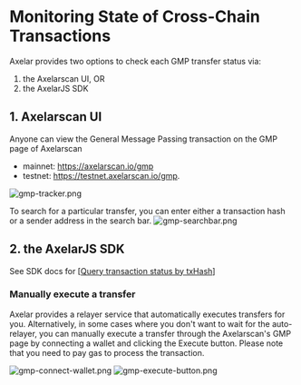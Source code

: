 # Monitoring State of Cross-Chain Transactions
Axelar provides two options to check each GMP transfer status via: 
1. the Axelarscan UI, OR 
2. the AxelarJS SDK

## 1. Axelarscan UI
Anyone can view the General Message Passing transaction on the GMP page of Axelarscan
- mainnet: https://axelarscan.io/gmp
- testnet: https://testnet.axelarscan.io/gmp.

![gmp-tracker.png](/images/gmp-tracker-2.png)

To search for a particular transfer, you can enter either a transaction hash or a sender address in the search bar. 
![gmp-searchbar.png](/images/gmp-searchbar.png)

## 2. the AxelarJS SDK

See SDK docs for [[Query transaction status by txHash](axelarjs-sdk/tx-status-query-recovery#query-transaction-status-by-txhash)]

### Manually execute a transfer
Axelar provides a relayer service that automatically executes transfers for you. Alternatively, in some cases where you don't want to wait for the auto-relayer, you can manually execute a transfer through the Axelarscan's GMP page by connecting a wallet and clicking the Execute button. Please note that you need to pay gas to process the transaction.

![gmp-connect-wallet.png](/images/gmp-connect-wallet.png)
![gmp-execute-button.png](/images/gmp-execute-button.png)